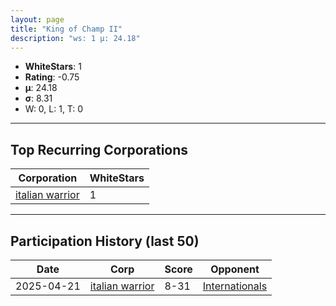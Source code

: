 ```yaml
---
layout: page
title: "King of Champ II"
description: "ws: 1 μ: 24.18"
---
```

- **WhiteStars**: 1
- **Rating**: -0.75
- **μ**: 24.18  
- **σ**: 8.31
- W: 0, L: 1, T: 0

---

## Top Recurring Corporations

| Corporation | WhiteStars |
| --- | --- |
| [italian warrior](https://ws.tsl.rocks/corp/250e012fb7b1b538e15fd2775ee25239b9c59b999c6c3271340cc97d4654df79/) | 1 |

---

## Participation History (last 50)

| Date | Corp | Score | Opponent |
| --- | --- | --- | --- |
| 2025-04-21 | [italian warrior](https://ws.tsl.rocks/corp/250e012fb7b1b538e15fd2775ee25239b9c59b999c6c3271340cc97d4654df79/) | 8-31 | [Internationals](https://ws.tsl.rocks/corp/7ddbb3c057311d12ecc582b5767dc061653f6b7769ea81f82c752ec258aff6cc/) |